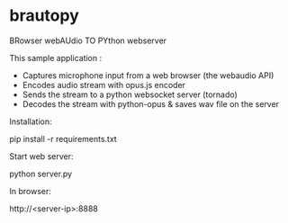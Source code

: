 brautopy
========

BRowser webAUdio TO PYthon webserver

This sample application :
* Captures microphone input from a web browser (the webaudio API)
* Encodes audio stream with opus.js encoder
* Sends the stream to a python websocket server (tornado)
* Decodes the stream with python-opus & saves wav file on the server

Installation:

pip install -r requirements.txt

Start web server:

python server.py

In browser:

http://\<server-ip\>:8888
